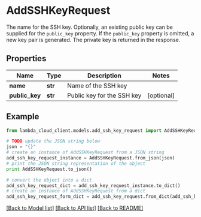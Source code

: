 # AddSSHKeyRequest

The name for the SSH key. Optionally, an existing public key can be supplied for the `public_key` property. If the `public_key` property is omitted, a new key pair is generated. The private key is returned in the response.

## Properties
Name | Type | Description | Notes
------------ | ------------- | ------------- | -------------
**name** | **str** | Name of the SSH key | 
**public_key** | **str** | Public key for the SSH key | [optional] 

## Example

```python
from lambda_cloud_client.models.add_ssh_key_request import AddSSHKeyRequest

# TODO update the JSON string below
json = "{}"
# create an instance of AddSSHKeyRequest from a JSON string
add_ssh_key_request_instance = AddSSHKeyRequest.from_json(json)
# print the JSON string representation of the object
print AddSSHKeyRequest.to_json()

# convert the object into a dict
add_ssh_key_request_dict = add_ssh_key_request_instance.to_dict()
# create an instance of AddSSHKeyRequest from a dict
add_ssh_key_request_form_dict = add_ssh_key_request.from_dict(add_ssh_key_request_dict)
```
[[Back to Model list]](../README.md#documentation-for-models) [[Back to API list]](../README.md#documentation-for-api-endpoints) [[Back to README]](../README.md)


